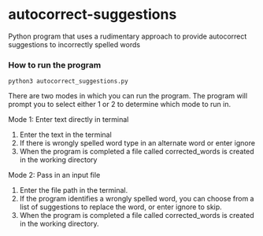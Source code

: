 # autocorrect-suggestions
Python program that uses a rudimentary approach to provide autocorrect suggestions to incorrectly spelled words

<h3>How to run the program</h3>

    python3 autocorrect_suggestions.py
  
There are two modes in which you can run the program. The program will prompt you to select either 1 or 2 to determine which mode to run in.

Mode 1: Enter text directly in terminal
1. Enter the text in the terminal 
2. If there is wrongly spelled word type in an alternate word or enter ignore 
3. When the program is completed a file called corrected_words is created in the working directory

Mode 2: Pass in an input file 
1. Enter the file path in the terminal.
2. If the program identifies a wrongly spelled word, you can choose from a list of suggestions to replace the word, or enter ignore to skip.
3. When the program is completed a file called corrected_words is created in the working directory.

